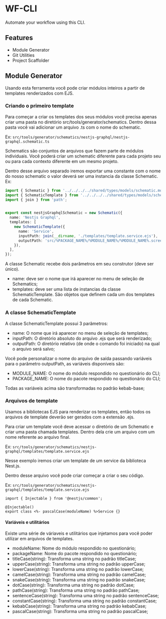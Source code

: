 # WF-CLI
Automate your workflow using this CLI.

## Features

- Module Generator
- Git Utilities
- Project Scaffolder

## Module Generator
Usando esta ferramenta você pode criar módulos inteiros a partir de templates renderizados com EJS.

### Criando o primeiro template
Para começar a criar os templates dos seus módulos você precisa apenas criar uma pasta no diretório src/tools/generator/schematics.
Dentro dessa pasta você vai adicionar um arquivo .ts com o nome do schematic.

Ex: `src/tools/generator/schematics/nestjs-graphql/nestjs-graphql.schematic.ts`

Schematics são conjuntos de arquivos que fazem parte de módulos individuais.
Você poderá criar um schematic diferente para cada projeto seu ou para cada contexto diferente em um mesmo projeto.

Dentro desse arquivo separado iremos exportar uma constante com o nome do nosso schematic o valor deverá ser uma instancia da classe Schematic.
Ex: 

```ts
import { Schematic } from '../../../../shared/types/models/schematic.model';
import { SchematicTemplate } from '../../../../shared/types/models/schematic-template.model';
import { join } from 'path';


export const nestjsGraphqlSchematic = new Schematic({
  name: 'Nestjs Graphql',
  templates: [
    new SchematicTemplate({
      name: 'Service',
      inputPath: join(__dirname, './templates/template.service.ejs'),
      outputPath: 'src/%PACKAGE_NAME%/%MODULE_NAME%/%MODULE_NAME%.screen.tsx',
    }),
  ],
});
```


A classe Schematic recebe dois parâmetros em seu construtor (deve ser único).
- name: deve ser o nome que irá aparecer no menu de seleção de Schematics;
- templates: deve ser uma lista de instancias da classe SchematicTemplate. São objetos que definem cada um dos templates de cada Schematic.

### A classe SchematicTemplate
A classe SchematicTemplate possui 3 parâmetros:

- name: O nome que irá aparecer no menu de seleção de templates;
- inputPath: O diretório absoluto do arquivo .ejs que será renderizado;
- outputPath: O diretório relativo (de onde o comando foi iniciado) na qual o arquivo será salvo;

Você pode personalizar o nome do arquivo de saída passando variáveis para o parâmetro outputPath, as variáveis disponíveis são:

- MODULE_NAME: O nome do módulo respondido no questionário do CLI;
- PACKAGE_NAME: O nome do pacote respondido no questionário do CLI;

Todas as variáveis acima são transformadas no padrão kebab-base;

### Arquivos de template
Usamos a bibliotecas EJS para renderizar os templates, então todos os arquivos de template deverão ser gerados com a extensão .ejs.

Para criar um template você deve acessar o diretório de um Schematic e criar uma pasta chamada templates.
Dentro dela crie um arquivo com um nome referente ao arquivo final.

Ex: `src/tools/generator/schematics/nestjs-graphql/templates/template.service.ejs`

Nesse exemplo iremos criar um template de um service da biblioteca Nest.js.

Dentro desse arquivo você pode criar começar a criar o seu código.

Ex: `src/tools/generator/schematics/nestjs-graphql/templates/template.service.ejs`
```
import { Injectable } from '@nestjs/common';

@Injectable()
export class <%- pascalCase(moduleName) %>Service {}
```

#### Variáveis e utilitários
Existe uma série de váriaveis e utilitários que injetamos para você poder utilizar em arquivos de templates.

- moduleName: Nome do módulo respondido no questionário;
- packageName: Nome do pacote respondido no questionário;
- titleCase(string): Transforma uma string no padrão titleCase;
- upperCase(string): Transforma uma string no padrão upperCase;
- lowerCase(string): Transforma uma string no padrão lowerCase;
- camelCase(string): Transforma uma string no padrão camelCase;
- snakeCase(string): Transforma uma string no padrão snakeCase;
- dotCase(string): Transforma uma string no padrão dotCase;
- pathCase(string): Transforma uma string no padrão pathCase; 
- sentenceCase(string): Transforma uma string no padrão sentenceCase; 
- constantCase(string): Transforma uma string no padrão constantCase;
- kebabCase(string): Transforma uma string no padrão kebabCase;
- pascalCase(string): Transforma uma string no padrão pascalCase;

